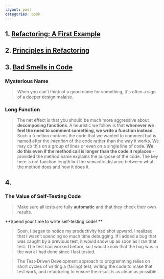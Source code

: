 ```yaml
---
layout: post
categories: book
---
```


## 1.  [Refactoring: A First Example](https://memberservices.informit.com/my_account/webedition/9780135425664/html/opening.html)
## 2. [Principles in Refactoring](https://memberservices.informit.com/my_account/webedition/9780135425664/html/principles.html)
## 3. [Bad Smells in Code](https://memberservices.informit.com/my_account/webedition/9780135425664/html/smells.html)
### Mysterious Name
> When you can't think of a good name for something, it's often a sign of a deeper design malaise.
### Long Function
>The net effect is that you should be much more aggressive about **decomposing functions**. A heuristic we follow is that **whenever we feel the need to comment something, we write a function instead**. Such a function contains the code that we wanted to comment but is named after the _intention_ of the code rather than the way it works. We may do this on a group of lines or even on a single line of code. **We do this even if the method call is longer than the code it replaces** - provided the method name explains the purpose of the code. The key here is not function length but the semantic distance between what the method does and how it does it.
## 4. 
### The Value of Self-Testing Code
> Make sure all tests are fully **automatic** and that they check their own results.

**Spend your time to write self-testing code! **

>Soon, I began to notice my productivity had shot upward. I realized that I wasn’t spending so much time debugging. If I added a bug that was caught by a previous test, it would show up as soon as I ran that test. The test had worked before, so I would know that the bug was in the work I had done since I last tested.

>The Test-Driven Development approach to programming relies on short cycles of writing a (failing) test, writing the code to make that test work, and refactoring to ensure the result is as clean as possible.